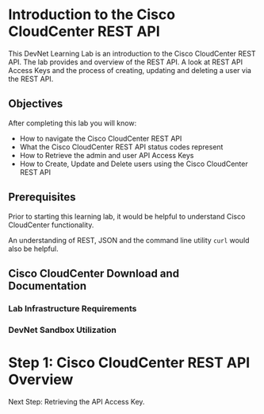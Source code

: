 # Introduction to the Cisco CloudCenter REST API

This DevNet Learning Lab is an introduction to the Cisco CloudCenter REST API. The lab provides and overview of the REST API. A look at REST API Access Keys and the process of creating, updating and deleting a user via the REST API.
## Objectives

After completing this lab you will know:

  - How to navigate the Cisco CloudCenter REST API
  - What the Cisco CloudCenter REST API status codes represent
  - How to Retrieve the admin and user API Access Keys
  - How to Create, Update and Delete users using the Cisco CloudCenter REST API

## Prerequisites
Prior to starting this learning lab, it would be helpful to understand Cisco CloudCenter functionality.

An understanding of REST, JSON and the command line utility `curl` would also be helpful.

## Cisco CloudCenter Download and Documentation

### Lab Infrastructure Requirements

### DevNet Sandbox Utilization

# Step 1: Cisco CloudCenter REST API Overview

Next Step: Retrieving the API Access Key.
